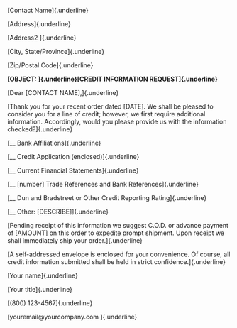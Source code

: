 [Contact Name]{.underline}

[Address]{.underline}

[Address2 ]{.underline}

[City, State/Province]{.underline}

[Zip/Postal Code]{.underline}

**[OBJECT: ]{.underline}[CREDIT INFORMATION REQUEST]{.underline}**

[Dear \[CONTACT NAME\],]{.underline}

[Thank you for your recent order dated \[DATE\]. We shall be pleased to
consider you for a line of credit; however, we first require additional
information. Accordingly, would you please provide us with the
information checked?]{.underline}

[\_\_ Bank Affiliations]{.underline}

[\_\_ Credit Application (enclosed)]{.underline}

[\_\_ Current Financial Statements]{.underline}

[\_\_ \[number\] Trade References and Bank References]{.underline}

[\_\_ Dun and Bradstreet or Other Credit Reporting Rating]{.underline}

[\_\_ Other: \[DESCRIBE\]]{.underline}

[Pending receipt of this information we suggest C.O.D. or advance
payment of \[AMOUNT\] on this order to expedite prompt shipment. Upon
receipt we shall immediately ship your order.]{.underline}

[A self-addressed envelope is enclosed for your convenience. Of course,
all credit information submitted shall be held in strict
confidence.]{.underline}

[Your name]{.underline}

[Your title]{.underline}

[(800) 123-4567]{.underline}

[youremail\@yourcompany.com ]{.underline}
